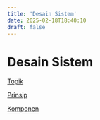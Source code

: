 ```yaml
---
title: 'Desain Sistem'
date: 2025-02-18T18:40:10
draft: false
---
```


# Desain Sistem

[Topik](./topik/)

[Prinsip](./prinsip/)

[Komponen](./komponen/)
